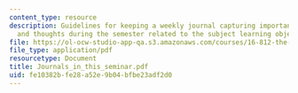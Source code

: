 ```yaml
---
content_type: resource
description: Guidelines for keeping a weekly journal capturing important findings
  and thoughts during the semester related to the subject learning objectives.
file: https://ol-ocw-studio-app-qa.s3.amazonaws.com/courses/16-812-the-aerospace-industry-spring-2004/fe10382bfe28a52e9b04bfbe23adf2d0_Journals_in_this_seminar.pdf
file_type: application/pdf
resourcetype: Document
title: Journals_in_this_seminar.pdf
uid: fe10382b-fe28-a52e-9b04-bfbe23adf2d0
---
```

